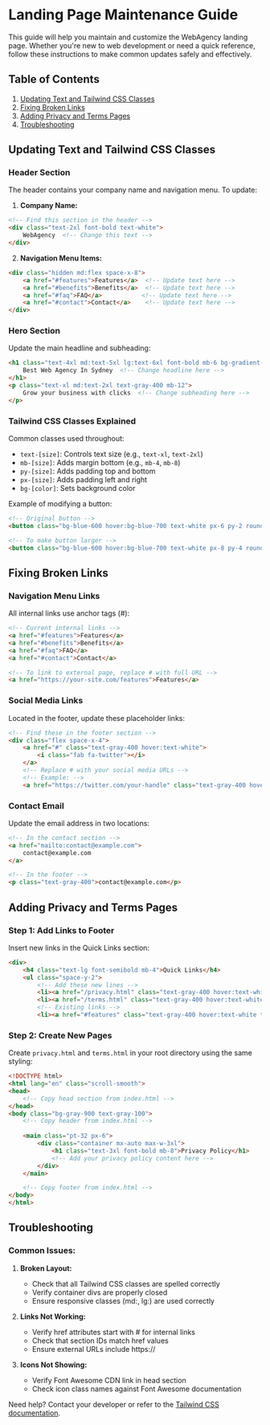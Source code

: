 # Landing Page Maintenance Guide

This guide will help you maintain and customize the WebAgency landing page. Whether you're new to web development or need a quick reference, follow these instructions to make common updates safely and effectively.

## Table of Contents
1. [Updating Text and Tailwind CSS Classes](#updating-text-and-tailwind-css-classes)
2. [Fixing Broken Links](#fixing-broken-links)
3. [Adding Privacy and Terms Pages](#adding-privacy-and-terms-pages)
4. [Troubleshooting](#troubleshooting)

## Updating Text and Tailwind CSS Classes

### Header Section
The header contains your company name and navigation menu. To update:

1. **Company Name:**
```html
<!-- Find this section in the header -->
<div class="text-2xl font-bold text-white">
    WebAgency  <!-- Change this text -->
</div>
```

2. **Navigation Menu Items:**
```html
<div class="hidden md:flex space-x-8">
    <a href="#features">Features</a>  <!-- Update text here -->
    <a href="#benefits">Benefits</a>  <!-- Update text here -->
    <a href="#faq">FAQ</a>           <!-- Update text here -->
    <a href="#contact">Contact</a>    <!-- Update text here -->
</div>
```

### Hero Section
Update the main headline and subheading:
```html
<h1 class="text-4xl md:text-5xl lg:text-6xl font-bold mb-6 bg-gradient-to-r from-blue-400 to-purple-500 text-transparent bg-clip-text">
    Best Web Agency In Sydney  <!-- Change headline here -->
</h1>
<p class="text-xl md:text-2xl text-gray-400 mb-12">
    Grow your business with clicks  <!-- Change subheading here -->
</p>
```

### Tailwind CSS Classes Explained
Common classes used throughout:
- `text-[size]`: Controls text size (e.g., `text-xl`, `text-2xl`)
- `mb-[size]`: Adds margin bottom (e.g., `mb-4`, `mb-8`)
- `py-[size]`: Adds padding top and bottom
- `px-[size]`: Adds padding left and right
- `bg-[color]`: Sets background color

Example of modifying a button:
```html
<!-- Original button -->
<button class="bg-blue-600 hover:bg-blue-700 text-white px-6 py-2 rounded-full">

<!-- To make button larger -->
<button class="bg-blue-600 hover:bg-blue-700 text-white px-8 py-4 rounded-full">
```

## Fixing Broken Links

### Navigation Menu Links
All internal links use anchor tags (#):
```html
<!-- Current internal links -->
<a href="#features">Features</a>
<a href="#benefits">Benefits</a>
<a href="#faq">FAQ</a>
<a href="#contact">Contact</a>

<!-- To link to external page, replace # with full URL -->
<a href="https://your-site.com/features">Features</a>
```

### Social Media Links
Located in the footer, update these placeholder links:
```html
<!-- Find these in the footer section -->
<div class="flex space-x-4">
    <a href="#" class="text-gray-400 hover:text-white">
        <i class="fab fa-twitter"></i>
    </a>
    <!-- Replace # with your social media URLs -->
    <!-- Example: -->
    <a href="https://twitter.com/your-handle" class="text-gray-400 hover:text-white">
```

### Contact Email
Update the email address in two locations:
```html
<!-- In the contact section -->
<a href="mailto:contact@example.com">
    contact@example.com
</a>

<!-- In the footer -->
<p class="text-gray-400">contact@example.com</p>
```

## Adding Privacy and Terms Pages

### Step 1: Add Links to Footer
Insert new links in the Quick Links section:
```html
<div>
    <h4 class="text-lg font-semibold mb-4">Quick Links</h4>
    <ul class="space-y-2">
        <!-- Add these new lines -->
        <li><a href="/privacy.html" class="text-gray-400 hover:text-white transition-colors duration-300">Privacy Policy</a></li>
        <li><a href="/terms.html" class="text-gray-400 hover:text-white transition-colors duration-300">Terms of Service</a></li>
        <!-- Existing links -->
        <li><a href="#features" class="text-gray-400 hover:text-white transition-colors duration-300">Features</a></li>
```

### Step 2: Create New Pages
Create `privacy.html` and `terms.html` in your root directory using the same styling:
```html
<!DOCTYPE html>
<html lang="en" class="scroll-smooth">
<head>
    <!-- Copy head section from index.html -->
</head>
<body class="bg-gray-900 text-gray-100">
    <!-- Copy header from index.html -->
    
    <main class="pt-32 px-6">
        <div class="container mx-auto max-w-3xl">
            <h1 class="text-3xl font-bold mb-8">Privacy Policy</h1>
            <!-- Add your privacy policy content here -->
        </div>
    </main>

    <!-- Copy footer from index.html -->
</body>
</html>
```

## Troubleshooting

### Common Issues:

1. **Broken Layout:**
   - Check that all Tailwind CSS classes are spelled correctly
   - Verify container divs are properly closed
   - Ensure responsive classes (md:, lg:) are used correctly

2. **Links Not Working:**
   - Verify href attributes start with # for internal links
   - Check that section IDs match href values
   - Ensure external URLs include https://

3. **Icons Not Showing:**
   - Verify Font Awesome CDN link in head section
   - Check icon class names against Font Awesome documentation

Need help? Contact your developer or refer to the [Tailwind CSS documentation](https://tailwindcss.com/docs).